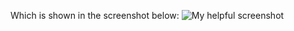 Which is shown in the screenshot below:
![My helpful screenshot](https://media.giphy.com/media/102h4wsmCG2s12/giphy.gif)
